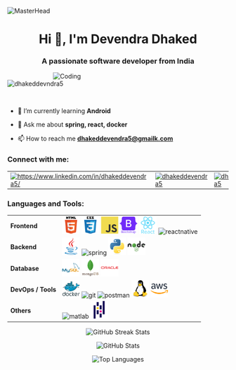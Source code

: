 ![MasterHead](https://drive.google.com/uc?export=view&id=1CrWusDj11og3-RD1jYjr4sayCe10Hggi)

<h1 align="center">Hi 👋, I'm Devendra Dhaked</h1> 
<h3 align="center">A passionate software developer from India</h3>
<img align="right" alt="Coding" width="400" 
    src="https://media2.giphy.com/media/v1.Y2lkPTc5MGI3NjExdzFjbjRnZHNsdGdhbG9menFyN2t5eDl0Zjdlc2ozYmlvM3ZpOGxsZSZlcD12MV9pbnRlcm5hbF9naWZfYnlfaWQmY3Q9Zw/2IudUHdI075HL02Pkk/giphy.gif">
  

<p align="left"> <img
        src="https://komarev.com/ghpvc/?username=dhakeddevndra5&label=Profile%20views&color=0e75b6&style=flat"
        alt="dhakeddevndra5" /> </p>

<p align="left"> <a href="https://twitter.com/" target="blank"><img
            src="https://img.shields.io/twitter/follow/?logo=twitter&style=for-the-badge" alt="" /></a> </p>

- 🌱 I’m currently learning **Android**
 
- 💬 Ask me about **spring, react, docker**

- 📫 How to reach me **dhakeddevendra5@gmailk.com**

<h3 align="left">Connect with me:</h3>
<p align="left">
 <table>
 <tr>
  <td>
    <a href="https://www.linkedin.com/in/dhakeddevendra5/" target="blank">
     <img align="center" src="https://raw.githubusercontent.com/rahuldkjain/github-profile-readme-generator/master/src/images/icons/Social/linked-in-alt.svg" alt="https://www.linkedin.com/in/dhakeddevendra5/" height="30" width="40" />
    </a>
  </td>
  <td>
    <a href="https://www.hackerrank.com/dhakeddevendra5" target="blank">
     <img align="center" src="https://raw.githubusercontent.com/rahuldkjain/github-profile-readme-generator/master/src/images/icons/Social/hackerrank.svg" alt="dhakeddevendra5" height="30" width="40" />
    </a>
  </td>
  <td>
    <a href="https://www.leetcode.com/dhakeddevendra5" target="blank">
     <img align="center" src="https://raw.githubusercontent.com/rahuldkjain/github-profile-readme-generator/master/src/images/icons/Social/leet-code.svg" alt="dhakeddevendra5" height="30" width="40" />
    </a>
  </td>
  <td>
    <a href="https://www.hackerearth.com/@dhakeddevendra5" target="blank">
     <img align="center" src="https://raw.githubusercontent.com/rahuldkjain/github-profile-readme-generator/master/src/images/icons/Social/hackerearth.svg" alt="@dhakeddevendra5" height="30" width="40" />
    </a>
  </td>
  <td>
    <a href="https://auth.geeksforgeeks.org/user/dhakeddevendra5" target="blank">
     <img align="center"  src="https://raw.githubusercontent.com/rahuldkjain/github-profile-readme-generator/master/src/images/icons/Social/geeks-for-geeks.svg" alt="dhakeddevendra5" height="30" width="40" />
    </a>
  </td>
 </tr>
 </table>
</p>

<h3 align="left">Languages and Tools:</h3>

<table>
    <tr>
        <td><strong>Frontend</strong></td>
        <td>
            <img src="https://raw.githubusercontent.com/devicons/devicon/master/icons/html5/html5-original-wordmark.svg"
                title="HTML5" alt="html" width="40" height="40" />
            <img src="https://raw.githubusercontent.com/devicons/devicon/master/icons/css3/css3-original-wordmark.svg"
                title="CSS3" alt="css" width="40" height="40" />
            <img src="https://raw.githubusercontent.com/devicons/devicon/master/icons/javascript/javascript-original.svg"
                title="JavaScript" alt="javascript" width="40" height="40" />
            <img src="https://raw.githubusercontent.com/devicons/devicon/master/icons/bootstrap/bootstrap-plain-wordmark.svg"
                title="Bootstrap" alt="bootstrap" width="40" height="40" />
            <img src="https://raw.githubusercontent.com/devicons/devicon/master/icons/react/react-original-wordmark.svg"
                title="ReactJS" alt="react" width="40" height="40" />
            <img src="https://reactnative.dev/img/header_logo.svg" title="React Native" alt="reactnative" width="40"
                height="40" />
        </td>
    </tr>
    <tr>
        <td><strong>Backend</strong></td>
        <td>
            <img src="https://raw.githubusercontent.com/devicons/devicon/master/icons/java/java-original.svg"
                title="Java" alt="java" width="40" height="40" />
            <img src="https://www.vectorlogo.zone/logos/springio/springio-icon.svg" title="Spring Boot" alt="spring"
                width="40" height="40" />
            <img src="https://raw.githubusercontent.com/devicons/devicon/master/icons/python/python-original.svg"
                title="Python" alt="python" width="40" height="40" />
            <img src="https://raw.githubusercontent.com/devicons/devicon/master/icons/nodejs/nodejs-original-wordmark.svg"
                title="Node.js" alt="nodejs" width="40" height="40" />
        </td>
    </tr>
    <tr>
        <td><strong>Database</strong></td>
        <td>
            <img src="https://raw.githubusercontent.com/devicons/devicon/master/icons/mysql/mysql-original-wordmark.svg"
                title="MySQL" alt="mysql" width="40" height="40" />
            <img src="https://raw.githubusercontent.com/devicons/devicon/master/icons/mongodb/mongodb-original-wordmark.svg"
                title="MongoDB" alt="mongodb" width="40" height="40" />
            <img src="https://raw.githubusercontent.com/devicons/devicon/master/icons/oracle/oracle-original.svg"
                title="Oracle" alt="oracle" width="40" height="40" />
        </td>
    </tr>
    <tr>
        <td><strong>DevOps / Tools</strong></td>
        <td>
            <img src="https://raw.githubusercontent.com/devicons/devicon/master/icons/docker/docker-original-wordmark.svg"
                title="Docker" alt="docker" width="40" height="40" />
            <img src="https://www.vectorlogo.zone/logos/git-scm/git-scm-icon.svg" title="Git" alt="git" width="40"
                height="40" />
            <img src="https://www.vectorlogo.zone/logos/getpostman/getpostman-icon.svg" title="Postman" alt="postman"
                width="40" height="40" />
            <img src="https://raw.githubusercontent.com/devicons/devicon/master/icons/linux/linux-original.svg"
                title="Linux" alt="linux" width="40" height="40" />
            <img src="https://raw.githubusercontent.com/devicons/devicon/master/icons/amazonwebservices/amazonwebservices-original-wordmark.svg"
                title="AWS" alt="aws" width="40" height="40" />
        </td>
    </tr>
    <tr>
        <td><strong>Others</strong></td>
        <td>
            <img src="https://upload.wikimedia.org/wikipedia/commons/2/21/Matlab_Logo.png" title="MATLAB" alt="matlab"
                width="40" height="40" />
            <img src="https://raw.githubusercontent.com/devicons/devicon/master/icons/pandas/pandas-original.svg"
                title="Pandas" alt="pandas" width="40" height="40" />
        </td>
    </tr>
</table>



<p align="center">
    <img src="https://github-readme-streak-stats.demolab.com?user=dhakeddevndra5&theme=dark"
        alt="GitHub Streak Stats" />
</p>

<p align="center">
    <img src="https://github-readme-stats.vercel.app/api?username=dhakeddevndra5&show_icons=true&theme=dark"
        alt="GitHub Stats" />
</p>

<p align="center">
    <img src="https://github-readme-stats.vercel.app/api/top-langs/?username=dhakeddevndra5&layout=compact&theme=dark"
        alt="Top Languages" />
</p>
